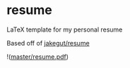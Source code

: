 # resume
LaTeX template for my personal resume

Based off of [jakegut/resume](https://github.com/jakegut/resume/)   

!([master/resume.pdf](https://github.com/gochau62/resume/blob/master/resume.pdf))
